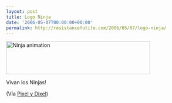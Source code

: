 ```yaml
---
layout: post
title: Logo Ninja
date: '2006-05-07T00:00:00+00:00'
permalink: http://resistancefutile.com/2006/05/07/logo-ninja/
---
```

<a href="http://tools.fodey.com/generators/animated/ninjatext.asp"><img src="http://r1.fodey.com/1530f5b30e2144629be8169575a17cbf2.1.gif" border=0 width="392" height="90" alt="Ninja animation"></a>

Vivan los Ninjas!

(Vía <a href="http://www.pixelydixel.com/2006/05/the-ninja-text-generator.html">Pixel y Dixel</a>)
